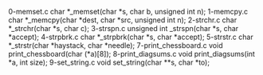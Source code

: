 0-memset.c	char *_memset(char *s, char b, unsigned int n);
1-memcpy.c	char *_memcpy(char *dest, char *src, unsigned int n);
2-strchr.c	char *_strchr(char *s, char c);
3-strspn.c	unsigned int _strspn(char *s, char *accept);
4-strpbrk.c	char *_strpbrk(char *s, char *accept);
5-strstr.c	char *_strstr(char *haystack, char *needle);
7-print_chessboard.c	void print_chessboard(char (*a)[8]);
8-print_diagsums.c	void print_diagsums(int *a, int size);
9-set_string.c	void set_string(char **s, char *to);
